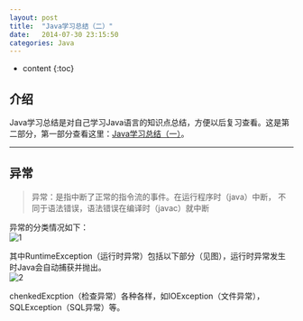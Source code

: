 ```yaml
---
layout: post
title:  "Java学习总结（二）"
date:   2014-07-30 23:15:50
categories: Java
---
```


* content
{:toc}

## 介绍
Java学习总结是对自己学习Java语言的知识点总结，方便以后复习查看。这是第二部分，第一部分查看这里：[Java学习总结（一）](http://newpunch.github.io/2014/07/11/Java%E5%AD%A6%E4%B9%A0%E6%80%BB%E7%BB%93%EF%BC%88%E4%B8%80%EF%BC%89/)。

---

## 异常

>异常：是指中断了正常的指令流的事件。在运行程序时（java）中断，
不同于语法错误，语法错误在编译时（javac）就中断

异常的分类情况如下：  
![1](http://7xk2i5.com1.z0.glb.clouddn.com/QQ截图20150702172228.png)

其中RuntimeException（运行时异常）包括以下部分（见图），运行时异常发生时Java会自动捕获并抛出。  
![2](http://7xk2i5.com1.z0.glb.clouddn.com/QQ截图20150702174508.png)

chenkedExcption（检查异常）各种各样，如IOException（文件异常），SQLException（SQL异常）等。






